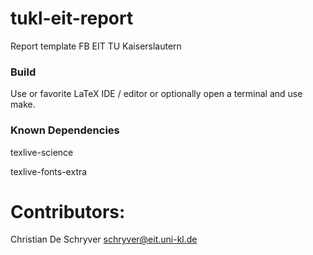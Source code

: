 # tukl-eit-report
Report template FB EIT TU Kaiserslautern

### Build

Use or favorite LaTeX IDE / editor or optionally open a terminal and use make.

### Known Dependencies

texlive-science

texlive-fonts-extra

Contributors:
===
Christian De Schryver <schryver@eit.uni-kl.de>

